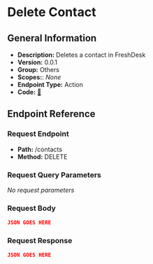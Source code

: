 # Delete Contact

## General Information

- **Description:** Deletes a contact in FreshDesk
- **Version:** 0.0.1
- **Group:** Others
- **Scopes:**: _None_
- **Endpoint Type:** Action
- **Code:** [🔗](https://github.com/NangoHQ/integration-templates/tree/main/integrations/freshdesk/actions/delete-contact.ts)

## Endpoint Reference

### Request Endpoint

- **Path:** /contacts
- **Method:** DELETE

### Request Query Parameters

_No request parameters_

### Request Body

```json
JSON GOES HERE
```

### Request Response

```json
JSON GOES HERE
```
